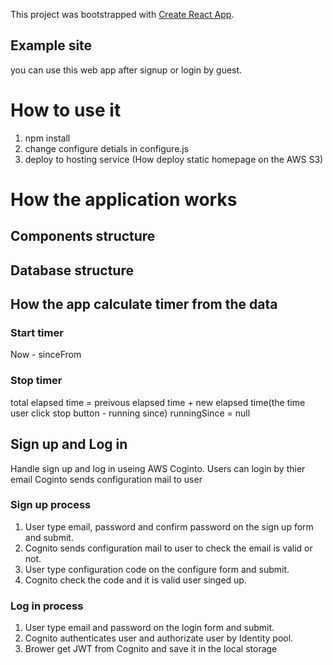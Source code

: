 This project was bootstrapped with [Create React App](https://github.com/facebook/create-react-app).

## Example site
you can use this web app after signup or login by guest. 

# How to use it
1. npm install
1. change configure detials in configure.js
1. deploy to hosting service (How deploy static homepage on the AWS S3)

# How the application works
## Components structure

## Database structure

## How the app calculate timer from the data

### Start timer
Now - sinceFrom 

### Stop timer
total elapsed time  = preivous elapsed time + new elapsed time(the time user click stop button - running since)
runningSince = null

## Sign up and Log in
Handle sign up and log in useing AWS Coginto.
Users can login by thier email
Coginto sends configuration mail to user

### Sign up process
1. User type email, password and confirm password on the sign up form and submit.
1. Cognito sends configuration mail to user to check the email is valid or not.
1. User type configuration code on the configure form and submit.
1. Cognito check the code and it is valid user singed up.

### Log in process
1. User type email and password on the login form and submit.
1. Cognito authenticates user and authorizate user by Identity pool.
1. Brower get JWT from Cognito and save it in the local storage

